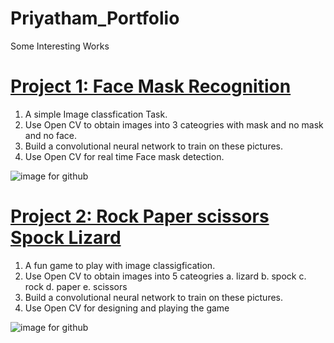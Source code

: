 # Priyatham_Portfolio
Some Interesting Works

# [Project 1: Face Mask Recognition](https://github.com/priyatham1104/Face-mask-detection)
1. A simple Image classfication Task.
2. Use Open CV to obtain images into 3 cateogries with mask and no mask and no face.
3. Build a convolutional neural network to train on these pictures.
4. Use Open CV for real time Face mask detection.

![image for github](https://user-images.githubusercontent.com/44200352/132849018-c58cf589-4cfd-4003-8aa9-06a22828e5df.png)


# [Project 2: Rock Paper scissors Spock Lizard](https://github.com/priyatham1104/Rock-Paper-scissors-spock-lizard)
1. A fun game to play with image classigfication.
2. Use Open CV to obtain images into 5 cateogries 
    a. lizard
    b. spock
    c. rock
    d. paper
    e. scissors
4. Build a convolutional neural network to train on these pictures.
5. Use Open CV for designing and playing the game

![image for github](https://user-images.githubusercontent.com/44200352/132850305-d2d5042b-5cbe-461f-bd2a-d6757ab40ddb.png)


